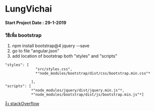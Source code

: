 # LungVichai 
#### Start Project Date : 29-1-2019

### วิธีเพิ่ม bootstrap 
1. npm install bootstrap@4 jquery --save
2. go to file "angular.json"
3. add location of bootstrap both "styles" and "scripts"
```
"styles": [
              "src/styles.css",
              *"node_modules/bootstrap/dist/css/bootstrap.min.css"*

            ],
"scripts": [
            *"node_modules/jquery/dist/jquery.min.js"*,
            *"node_modules/bootstrap/dist/js/bootstrap.min.js"*]
```
[ลิ้ง stackOverflow](https://stackoverflow.com/questions/50290197/how-to-add-bootstrap-in-angular-6-project "link")
